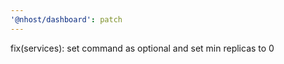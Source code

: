 ```yaml
---
'@nhost/dashboard': patch
---
```


fix(services): set command as optional and set min replicas to 0
